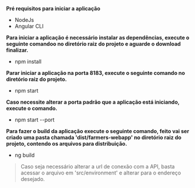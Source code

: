 **Pré requisitos para iniciar a aplicação**
- NodeJs
- Angular CLI

**Para iniciar a aplicação é necessário instalar as dependências, execute o seguinte comandoo no diretório raiz do projeto e aguarde o download finalizar.**
- npm install

**Parar iniciar a aplicação na porta 8183, execute o seguinte comando no diretório raiz do projeto.**
- npm start

**Caso necessite alterar a porta padrão que a aplicação está iniciando, execute o comando.**
- npm start --port <port>

**Para fazer o build da aplicação execute o seguinte comando, feito vai ser criado uma pasta chamada 'dist/farmers-webapp' no diretório raiz do projeto, contendo os arquivos para distribuição.**
- ng build

> Caso seja necessário alterar a url de conexão com a API, basta acessar o arquivo em 'src/environment' e alterar para o endereço desejado.
